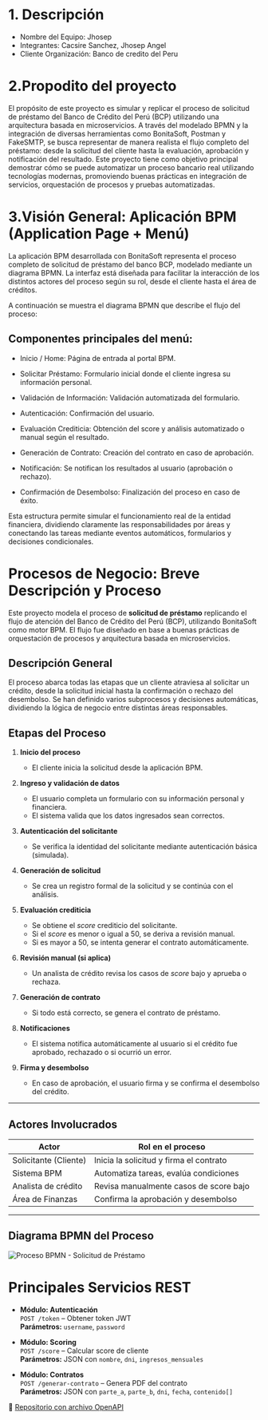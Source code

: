 # 1. Descripción
- Nombre del Equipo: Jhosep
- Integrantes:
Cacsire Sanchez, Jhosep Angel
- Cliente
Organización: Banco de credito del Peru
# 2.Propodito del proyecto
El propósito de este proyecto es simular y replicar el proceso de solicitud de préstamo del Banco de Crédito del Perú (BCP) utilizando una arquitectura basada en microservicios. A través del modelado BPMN y la integración de diversas herramientas como BonitaSoft, Postman y FakeSMTP, se busca representar de manera realista el flujo completo del préstamo: desde la solicitud del cliente hasta la evaluación, aprobación y notificación del resultado.
Este proyecto tiene como objetivo principal demostrar cómo se puede automatizar un proceso bancario real utilizando tecnologías modernas, promoviendo buenas prácticas en integración de servicios, orquestación de procesos y pruebas automatizadas.
# 3.Visión General: Aplicación BPM (Application Page + Menú)
La aplicación BPM desarrollada con BonitaSoft representa el proceso completo de solicitud de préstamo del banco BCP, modelado mediante un diagrama BPMN. La interfaz está diseñada para facilitar la interacción de los distintos actores del proceso según su rol, desde el cliente hasta el área de créditos.

A continuación se muestra el diagrama BPMN que describe el flujo del proceso:


## Componentes principales del menú:
- Inicio / Home: Página de entrada al portal BPM.

- Solicitar Préstamo: Formulario inicial donde el cliente ingresa su información personal.

- Validación de Información: Validación automatizada del formulario.

- Autenticación: Confirmación del usuario.

- Evaluación Crediticia: Obtención del score y análisis automatizado o manual según el resultado.

- Generación de Contrato: Creación del contrato en caso de aprobación.

- Notificación: Se notifican los resultados al usuario (aprobación o rechazo).

- Confirmación de Desembolso: Finalización del proceso en caso de éxito.

Esta estructura permite simular el funcionamiento real de la entidad financiera, dividiendo claramente las responsabilidades por áreas y conectando las tareas mediante eventos automáticos, formularios y decisiones condicionales.

# Procesos de Negocio: Breve Descripción y Proceso

Este proyecto modela el proceso de **solicitud de préstamo** replicando el flujo de atención del Banco de Crédito del Perú (BCP), utilizando BonitaSoft como motor BPM. El flujo fue diseñado en base a buenas prácticas de orquestación de procesos y arquitectura basada en microservicios.

## Descripción General

El proceso abarca todas las etapas que un cliente atraviesa al solicitar un crédito, desde la solicitud inicial hasta la confirmación o rechazo del desembolso. Se han definido varios subprocesos y decisiones automáticas, dividiendo la lógica de negocio entre distintas áreas responsables.

## Etapas del Proceso

1. **Inicio del proceso**
   - El cliente inicia la solicitud desde la aplicación BPM.

2. **Ingreso y validación de datos**
   - El usuario completa un formulario con su información personal y financiera.
   - El sistema valida que los datos ingresados sean correctos.

3. **Autenticación del solicitante**
   - Se verifica la identidad del solicitante mediante autenticación básica (simulada).

4. **Generación de solicitud**
   - Se crea un registro formal de la solicitud y se continúa con el análisis.

5. **Evaluación crediticia**
   - Se obtiene el *score* crediticio del solicitante.
   - Si el *score* es menor o igual a 50, se deriva a revisión manual.
   - Si es mayor a 50, se intenta generar el contrato automáticamente.

6. **Revisión manual (si aplica)**
   - Un analista de crédito revisa los casos de *score* bajo y aprueba o rechaza.

7. **Generación de contrato**
   - Si todo está correcto, se genera el contrato de préstamo.

8. **Notificaciones**
   - El sistema notifica automáticamente al usuario si el crédito fue aprobado, rechazado o si ocurrió un error.

9. **Firma y desembolso**
   - En caso de aprobación, el usuario firma y se confirma el desembolso del crédito.

---

## Actores Involucrados

| Actor                        | Rol en el proceso                          |
|-----------------------------|--------------------------------------------|
| Solicitante (Cliente)       | Inicia la solicitud y firma el contrato    |
| Sistema BPM                 | Automatiza tareas, evalúa condiciones      |
| Analista de crédito         | Revisa manualmente casos de score bajo     |
| Área de Finanzas            | Confirma la aprobación y desembolso        |

---

## Diagrama BPMN del Proceso

![Proceso BPMN - Solicitud de Préstamo](imagenes/flujo-solicitud.png)

# Principales Servicios REST

- **Módulo: Autenticación**  
  `POST /token` – Obtener token JWT  
  **Parámetros:** `username`, `password`

- **Módulo: Scoring**  
  `POST /score` – Calcular score de cliente  
  **Parámetros:** JSON con `nombre`, `dni`, `ingresos_mensuales`

- **Módulo: Contratos**  
  `POST /generar-contrato` – Genera PDF del contrato  
  **Parámetros:** JSON con `parte_a`, `parte_b`, `dni`, `fecha`, `contenido[]`

📁 [Repositorio con archivo OpenAPI](URL_DE_TU_REPOSITORIO/openapi.yaml)

